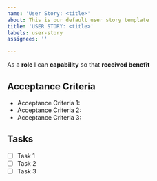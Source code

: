 ```yaml
---
name: 'User Story: <title>'
about: This is our default user story template
title: 'USER STORY: <title>'
labels: user-story
assignees: ''

---
```


As a **role** I can **capability** so that **received benefit**

## Acceptance Criteria
- Acceptance Criteria 1:
- Acceptance Criteria 2:
- Acceptance Criteria 3:

## Tasks
- [ ] Task 1
- [ ] Task 2
- [ ] Task 3
